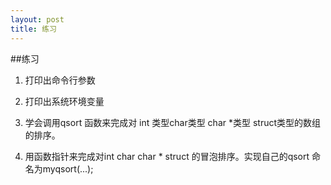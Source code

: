 ```yaml
---
layout: post
title: 练习 
---
```

##练习
1. 打印出命令行参数

2. 打印出系统环境变量

3. 学会调用qsort 函数来完成对  int 类型char类型 char *类型 struct类型的数组
 的排序。

4. 用函数指针来完成对int char char * struct 的冒泡排序。实现自己的qsort 
命名为myqsort(...);


